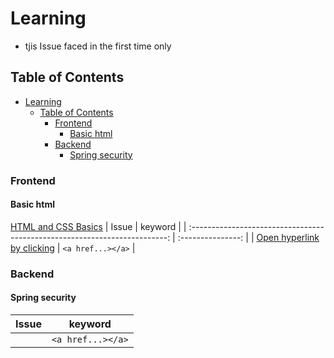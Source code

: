 # Learning
- tjis 
Issue faced in the first time only 
## Table of Contents

- [Learning](#learning)
  - [Table of Contents](#table-of-contents)
    - [Frontend](#frontend)
      - [Basic html](#basic-html)
    - [Backend](#backend)
      - [Spring security](#spring-security)

### Frontend

#### Basic html
[HTML and CSS
Basics](https://www3.ntu.edu.sg/home/ehchua/programming/webprogramming/HTML_CSS_Basics.html)
|                                   Issue                                    |      keyword      |
| :------------------------------------------------------------------------: | :---------------: |
| [Open hyperlink by clicking](Frontend/BasicHtml/tagsUsage.html#anchor-tag) | `<a href...></a>` |


### Backend
#### Spring security
|                        Issue                         |      keyword      |
| :--------------------------------------------------: | :---------------: |
| [](Java\Spring_boot\springSecurityPasswordhash.html) | `<a href...></a>` |